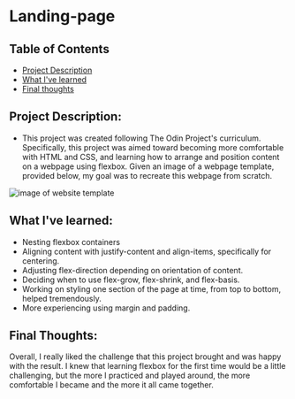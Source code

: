 # Landing-page

## Table of Contents
- [Project Description](https://github.com/jwjepson/landing-page#project-description)
- [What I've learned](https://github.com/jwjepson/landing-page#what-ive-learned)
- [Final thoughts](https://github.com/jwjepson/landing-page#final-thoughts)



## Project Description: 
- This project was created following The Odin Project's curriculum. Specifically, this project was aimed toward becoming more comfortable with HTML and CSS, and learning how to arrange and position content on a webpage using flexbox. Given an image of a webpage template, provided below, my goal was to recreate this webpage from scratch.

![image of website template](https://cdn.statically.io/gh/TheOdinProject/curriculum/main/foundations/html_css/project/odin-project.png)

## What I've learned:
- Nesting flexbox containers
- Aligning content with justify-content and align-items, specifically for centering.
- Adjusting flex-direction depending on orientation of content.
- Deciding when to use flex-grow, flex-shrink, and flex-basis.
- Working on styling one section of the page at time, from top to bottom, helped tremendously.
- More experiencing using margin and padding.

## Final Thoughts:
Overall, I really liked the challenge that this project brought and was happy with the result. I knew that learning flexbox for the first time would be a little challenging, but the more I practiced and played around, the more comfortable I became and the more it all came together.
